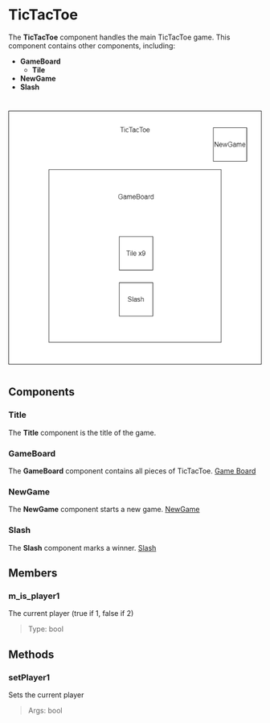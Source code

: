 # TicTacToe
The **TicTacToe** component handles the main TicTacToe game.
This component contains other components, including: 
- **GameBoard**
  - **Tile**
- **NewGame**
- **Slash**
#

![Component Diagram](./Assets/Game_Components.png)
#

## Components
### Title
The **Title** component is the title of the game.

### GameBoard
The **GameBoard** component contains all pieces of TicTacToe.
[Game Board](./GameBoard.md)

### NewGame
The **NewGame** component starts a new game.
[NewGame](./NewGame.md)

### Slash
The **Slash** component marks a winner.
[Slash](./Slash.md)

## Members
### m_is_player1
The current player (true if 1, false if 2)
> Type: bool

## Methods
### setPlayer1
Sets the current player
> Args: bool